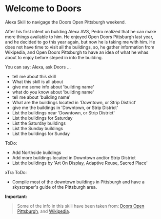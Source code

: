 # Welcome to Doors

Alexa Skill to navigage the Doors Open Pittsburgh weekend.

After his first intent on building Alexa AVS, Pedro realized that he can make more things available to him. He enjoyed Open Doors Pittsburgh last year, and he decided to go this year again, but now he is taking me with him.
He does not have time to visit all the buildings, so, he gather information from Wikipedia, and Open Doors Pittsburgh to have an idea of what he whas about to enjoy before steped in into the building.

You can say: Alexa, ask Doors ...
* tell me about this skill
* What this skill is all about
* give me some info about 'building name'
* what do you know about 'building name'
* tell me about 'building name'
* What are the buildings located in 'Downtown, or Strip District'
* give me the buildings in 'Downtown, or Strip District'
* List the buildings near 'Downtown, or Strip District'
* List the buildings for Saturday
* List the Saturday buildings
* List the Sunday buildings
* List the buildings for Sunday

ToDo: 
* Add Northside buildings
* Add more buildings located in Downtown and/or Strip District
* List the buildings by 'Art On Display, Adaptive Reuse, Sacred Place'

xTra ToDo:
* Compile most of the downtown buildings in Pittsburgh and have a skyscraper's guide of the Pittsburgh area.

**Important:**
> Some of the info in this skill have been taken from: [Doors Open Pittsburgh](http://doorsopenpgh.org "Doors Open Pittsburgh page"), and
> [Wikipedia](https://www.wikipedia.org/).